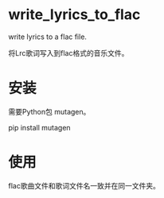 # write_lyrics_to_flac

write lyrics to a flac file.

将Lrc歌词写入到flac格式的音乐文件。

# 安装

需要Python包 mutagen。

pip install mutagen

# 使用

flac歌曲文件和歌词文件名一致并在同一文件夹。
